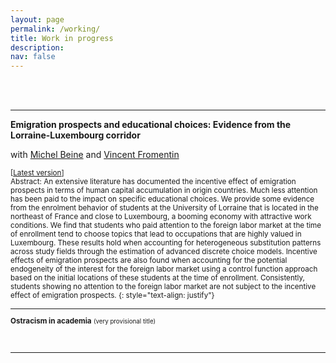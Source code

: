 ```yaml
---
layout: page
permalink: /working/
title: Work in progress
description:
nav: false
---
```


<br/><br/>

* * *
**Emigration prospects and educational choices: Evidence from the Lorraine-Luxembourg corridor** 

with [Michel Beine](https://sites.google.com/site/michelbeineeconomics/home) and [Vincent Fromentin](https://sites.google.com/site/vfromentin/home)

<small>[[Latest version](/assets/pdf/EduLorraine.pdf)]  
Abstract: An extensive literature has documented the incentive effect of emigration prospects in
terms of human capital accumulation in origin countries. Much less attention has been
paid to the impact on specific educational choices. We provide some evidence from the
enrolment behavior of students at the University of Lorraine that is located in the
northeast of France and close to Luxembourg, a booming economy with attractive work
conditions. We find that students who paid attention to the foreign labor market at
the time of enrollment tend to choose topics that lead to occupations that are highly
valued in Luxembourg. These results hold when accounting for heterogeneous substitution
patterns across study fields through the estimation of advanced discrete choice models.
Incentive effects of emigration prospects are also found when accounting for the potential
endogeneity of the interest for the foreign labor market using a control function approach
based on the initial locations of these students at the time of enrollment. Consistently,
students showing no attention to the foreign labor market are not subject to the incentive
effect of emigration prospects.
{: style="text-align: justify"}


* * *

**Ostracism in academia** <small>(very provisional title)

<br/><br/>

* * *


